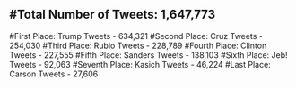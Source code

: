 #Total Number of Tweets: 1,647,773 
---
#First Place: Trump Tweets - 634,321
#Second Place: Cruz Tweets - 254,030
#Third Place: Rubio Tweets - 228,789
#Fourth Place: Clinton Tweets - 227,555
#Fifth Place: Sanders Tweets - 138,103
#Sixth Place: Jeb! Tweets - 92,063
#Seventh Place: Kasich Tweets - 46,224
#Last Place: Carson Tweets - 27,606
